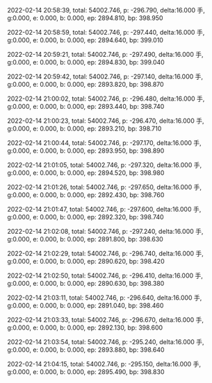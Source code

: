 2022-02-14 20:58:39, total: 54002.746, p: -296.790, delta:16.000 手, g:0.000, e: 0.000, b: 0.000, ep: 2894.810, bp: 398.950

2022-02-14 20:58:59, total: 54002.746, p: -297.440, delta:16.000 手, g:0.000, e: 0.000, b: 0.000, ep: 2894.640, bp: 399.010

2022-02-14 20:59:21, total: 54002.746, p: -297.490, delta:16.000 手, g:0.000, e: 0.000, b: 0.000, ep: 2894.830, bp: 399.040

2022-02-14 20:59:42, total: 54002.746, p: -297.140, delta:16.000 手, g:0.000, e: 0.000, b: 0.000, ep: 2893.820, bp: 398.870

2022-02-14 21:00:02, total: 54002.746, p: -296.480, delta:16.000 手, g:0.000, e: 0.000, b: 0.000, ep: 2893.440, bp: 398.740

2022-02-14 21:00:23, total: 54002.746, p: -296.470, delta:16.000 手, g:0.000, e: 0.000, b: 0.000, ep: 2893.210, bp: 398.710

2022-02-14 21:00:44, total: 54002.746, p: -297.170, delta:16.000 手, g:0.000, e: 0.000, b: 0.000, ep: 2893.950, bp: 398.890

2022-02-14 21:01:05, total: 54002.746, p: -297.320, delta:16.000 手, g:0.000, e: 0.000, b: 0.000, ep: 2894.520, bp: 398.980

2022-02-14 21:01:26, total: 54002.746, p: -297.650, delta:16.000 手, g:0.000, e: 0.000, b: 0.000, ep: 2892.430, bp: 398.760

2022-02-14 21:01:47, total: 54002.746, p: -297.600, delta:16.000 手, g:0.000, e: 0.000, b: 0.000, ep: 2892.320, bp: 398.740

2022-02-14 21:02:08, total: 54002.746, p: -297.240, delta:16.000 手, g:0.000, e: 0.000, b: 0.000, ep: 2891.800, bp: 398.630

2022-02-14 21:02:29, total: 54002.746, p: -296.740, delta:16.000 手, g:0.000, e: 0.000, b: 0.000, ep: 2890.620, bp: 398.420

2022-02-14 21:02:50, total: 54002.746, p: -296.410, delta:16.000 手, g:0.000, e: 0.000, b: 0.000, ep: 2890.630, bp: 398.380

2022-02-14 21:03:11, total: 54002.746, p: -296.640, delta:16.000 手, g:0.000, e: 0.000, b: 0.000, ep: 2891.040, bp: 398.460

2022-02-14 21:03:33, total: 54002.746, p: -296.670, delta:16.000 手, g:0.000, e: 0.000, b: 0.000, ep: 2892.130, bp: 398.600

2022-02-14 21:03:54, total: 54002.746, p: -295.240, delta:16.000 手, g:0.000, e: 0.000, b: 0.000, ep: 2893.880, bp: 398.640

2022-02-14 21:04:15, total: 54002.746, p: -295.150, delta:16.000 手, g:0.000, e: 0.000, b: 0.000, ep: 2895.490, bp: 398.830